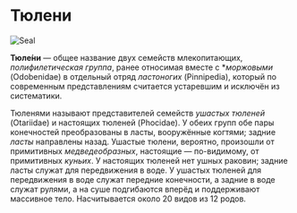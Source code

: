 # Тюлени

![Seal](https://cdn.pixabay.com/photo/2016/05/18/17/38/seal-cub-1401074_960_720.jpg)

**Тюле́ни** — общее название двух семейств млекопитающих, _полифилетическая группа_, ранее относимая вместе с \*_моржовыми_ (Odobenidae) в отдельный отряд _ластоногих_ (Pinnipedia), который по современным представлениям считается устаревшим и исключён из систематики.

Тюленями называют представителей семейств _ушастых тюленей_ (Otariidae) и настоящих тюленей (Phocidae). У обеих групп обе пары конечностей преобразованы в ласты, вооружённые когтями; задние _ласты_ направлены назад. Ушастые тюлени, вероятно, произошли от примитивных _медведеобразных_, настоящие — по-видимому, от примитивных _куньих_. У настоящих тюленей нет ушных раковин; задние ласты служат для передвижения в воде. У ушастых тюленей для передвижения в воде служат передние конечности, а задние в воде служат рулями, а на суше подгибаются вперёд и поддерживают массивное тело. Насчитывается около 20 видов из 12 родов.
